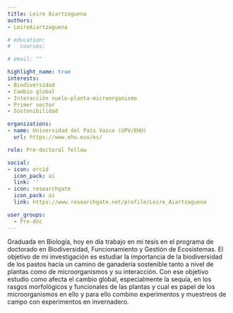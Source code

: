 ```yaml
---
title: Leire Aiartzaguena
authors:
- LeireAiartzaguena

# education:
#   courses:

# email: ""

highlight_name: true
interests:
- Biodiversidad
- Cambio global
- Interacción suelo-planta-microorganismo
- Primer sector
- Sostenibilidad

organizations:
- name: Universidad del País Vasco (UPV/EHU)
  url: https://www.ehu.eus/es/

role: Pre-doctoral fellow

social:
- icon: orcid
  icon_pack: ai
  link: ''
- icon: researchgate
  icon_pack: ai
  link: https://www.researchgate.net/profile/Leire_Aiartzaguena

user_groups: 
  - Pre-doc
---
```


Graduada en Biología, hoy en día trabajo en mi tesis en el programa de doctorado en Biodiversidad, Funcionamiento y Gestión de Ecosistemas.  El objetivo de mi investigación es estudiar la importancia de la biodiversidad de los pastos hacia un camino de ganaderia sostenible tanto a nivel de plantas como de microorganismos y su interacción. Con ese objetivo estudio como afecta el cambio global, especialmente la sequía, en los rasgos morfológicos y funcionales de las plantas y cual es papel de los microorganismos en ello y para ello combino experimentos y muestreos de campo con experimentos en invernadero.

